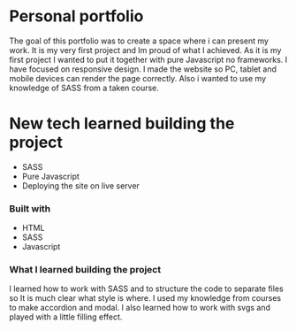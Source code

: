 # Personal portfolio

The goal of this portfolio was to create a space where i can present my work. It is my very first project and Im proud of what I achieved. As it is my first project I wanted to put it together with pure Javascript no frameworks. I have focused on responsive design. I made the website so PC, tablet and mobile devices can render the page correctly. Also i wanted to use my knowledge of SASS from a taken course.

# New tech learned building the project

- SASS
- Pure Javascript
- Deploying the site on live server

### Built with

- HTML
- SASS
- Javascript

### What I learned building the project

I learned how to work with SASS and to structure the code to separate files so It is much clear what style is where. I used my knowledge from courses to make accordion and modal. I also learned how to work with svgs and played with a little filling effect. 
